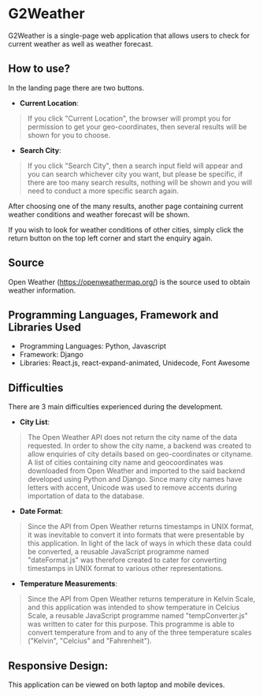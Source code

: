 # G2Weather

G2Weather is a single-page web application that allows users to check for current weather as well as weather forecast.


## How to use?

In the landing page there are two buttons.

* **Current Location**:
> If you click "Current Location", the browser will prompt you for permission to get your geo-coordinates, then several results will be shown for you to choose.

* **Search City**:
> If you click "Search City", then a search input field will appear and you can search whichever city you want, but please be specific, if there are too many search results, nothing will be shown and you will need to conduct a more specific search again.

After choosing one of the many results, another page containing current weather conditions and weather forecast will be shown.

If you wish to look for weather conditions of other cities, simply click the return button on the top left corner and start the enquiry again.


## Source

Open Weather (https://openweathermap.org/) is the source used to obtain weather information.


## Programming Languages, Framework and Libraries Used
* Programming Languages: Python, Javascript
* Framework: Django
* Libraries: React.js, react-expand-animated, Unidecode, Font Awesome


## Difficulties

There are 3 main difficulties experienced during the development.

* **City List**:
> The Open Weather API does not return the city name of the data requested. In order to show the city name, a backend was created to allow enquiries of city details based on geo-coordinates or cityname.  A list of cities containing city name and geocoordinates was downloaded from Open Weather and imported to the said backend developed using Python and Django. Since many city names have letters with accent, Unicode was used to remove accents during importation of data to the database.

* **Date Format**:
> Since the API from Open Weather returns timestamps in UNIX format, it was inevitable to convert it into formats that were presentable by this application. In light of the lack of ways in which these data could be converted, a reusable JavaScript programme named "dateFormat.js" was therefore created to cater for converting timestamps in UNIX format to various other representations.

* **Temperature Measurements**:
> Since the API from Open Weather returns temperature in Kelvin Scale, and this application was intended to show temperature in Celcius Scale, a reusable JavaScript programme named "tempConverter.js" was written to cater for this purpose. This programme is able to convert temperature from and to any of the three temperature scales ("Kelvin", "Celcius" and "Fahrenheit").


## Responsive Design:

This application can be viewed on both laptop and mobile devices.
